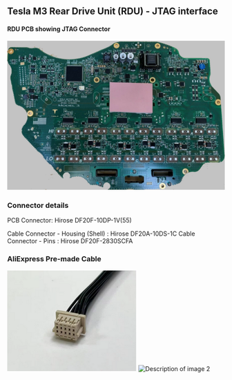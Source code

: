 ## Tesla M3 Rear Drive Unit (RDU) - JTAG interface

####  RDU PCB showing JTAG Connector

![PCB with JTAG connector installed](https://github.com/mackelec/tesla_M3_rdu/blob/main/dev/Tesla%20M3%20RDU%20inverter%20PCB.jpg)

###  Connector details

  PCB Connector:  Hirose DF20F-10DP-1V(55)

  Cable Connector - Housing (Shell)  :  Hirose DF20A-10DS-1C
  Cable Connector - Pins  :  Hirose DF20F-2830SCFA

### AliExpress Pre-made Cable

<p float="left">
  <img src="https://github.com/mackelec/tesla_M3_rdu/blob/main/dev/AliExpress%20Jtag%20cable%201.PNG" alt="Description of image 1" width="300" />
  <img src="[https://github.com/mackelec/tesla_M3_rdu/blob/main/dev/AliExpress%20Jtag%20cable%202.PNG]" alt="Description of image 2" width="300" />
</p>

  

